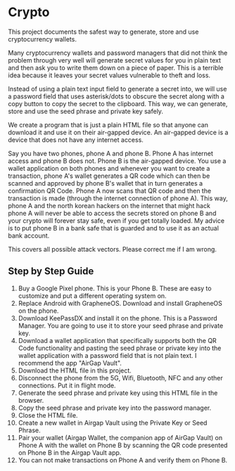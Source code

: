 # Crypto
This project documents the safest way to generate, store and use cryptocurrency
wallets.

Many cryptocurrency wallets and password managers that did not think the problem
through very well will generate secret values for you in plain text and then ask
you to write them down on a piece of paper. This is a terrible idea because it
leaves your secret values vulnerable to theft and loss.

Instead of using a plain text input field to generate a secret into, we will use
a password field that uses asterisk/dots to obscure the secret along with a copy
button to copy the secret to the clipboard. This way, we can generate, store and
use the seed phrase and private key safely.

We create a program that is just a plain HTML file so that anyone can download
it and use it on their air-gapped device. An air-gapped device is a device that
does not have any internet access.

Say you have two phones, phone A and phone B. Phone A has internet access and
phone B does not. Phone B is the air-gapped device. You use a wallet application
on both phones and whenever you want to create a transaction, phone A's wallet
generates a QR code which can then be scanned and approved by phone B's wallet
that in turn generates a confirmation QR Code. Phone A now scans that QR code
and then the transaction is made (through the internet connection of phone A).
This way, phone A and the north korean hackers on the internet that might hack
phone A will never be able to access the secrets stored on phone B and your
crypto will forever stay safe, even if you get totally loaded. My advice is to
put phone B in a bank safe that is guarded and to use it as an actual bank
account.

This covers all possible attack vectors. Please correct me if I am wrong.

## Step by Step Guide

1. Buy a Google Pixel phone. This is your Phone B. These are easy to customize
and put a different operating system on.
1. Replace Android with GrapheneOS. Download and install GrapheneOS on the
phone.
1. Download KeePassDX and install it on the phone. This is a Password Manager.
You are going to use it to store your seed phrase and private key.
1. Download a wallet application that specifically supports both the QR Code
functionality and pasting the seed phrase or private key into the wallet
application with a password field that is not plain text. I recommend the app
"AirGap Vault".
1. Download the HTML file in this project.
1. Disconnect the phone from the 5G, Wifi, Bluetooth, NFC and any other
connections. Put it in flight mode.
1. Generate the seed phrase and private key using this HTML file in the browser.
1. Copy the seed phrase and private key into the password manager.
1. Close the HTML file.
1. Create a new wallet in Airgap Vault using the Private Key or Seed Phrase.
1. Pair your wallet (Airgap Wallet, the companion app of AirGap Vault) on Phone
A with the wallet on Phone B by scanning the QR code presented on Phone B in the
Airgap Vault app.
1. You can not make transactions on Phone A and verify them on Phone B.
